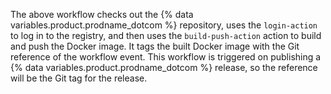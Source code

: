 The above workflow checks out the {% data variables.product.prodname_dotcom %} repository, uses the `login-action` to log in to the registry, and then uses the `build-push-action` action to build and push the Docker image. It tags the built Docker image with the Git reference of the workflow event. This workflow is triggered on publishing a {% data variables.product.prodname_dotcom %} release, so the reference will be the Git tag for the release.
